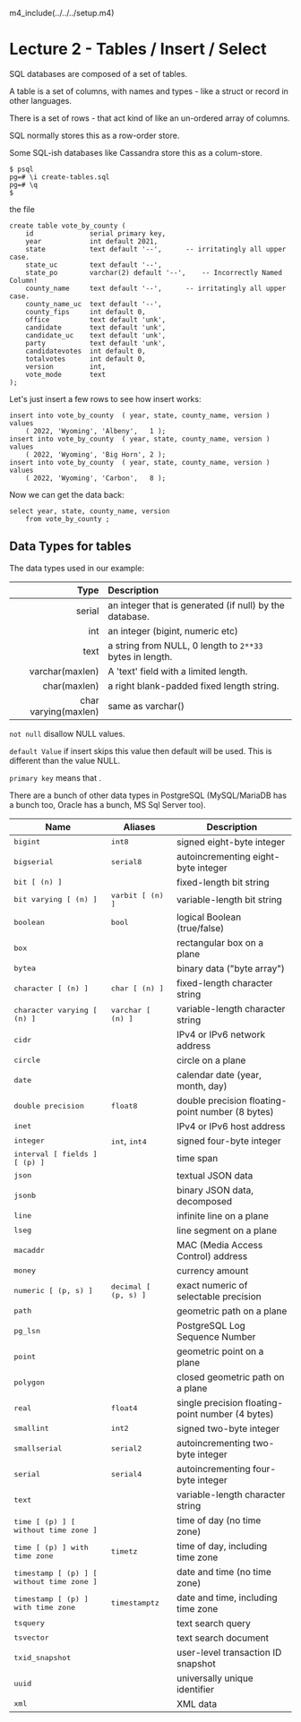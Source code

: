m4_include(../../../setup.m4)

# Lecture 2 - Tables / Insert / Select

SQL databases are composed of a set of tables.

A table is a set of columns, with names and types - like a struct or record in other languages.

There is a set of rows - that act kind of like an un-ordered array of columns.

SQL normally stores this as a row-order store.

Some SQL-ish databases like Cassandra store this as a colum-store.


```
$ psql
pg=# \i create-tables.sql
pg=# \q
$
```

the file


```
create table vote_by_county (
	id				serial primary key,
	year			int default 2021,
	state			text default '--',		-- irritatingly all upper case.
	state_uc		text default '--',
	state_po		varchar(2) default '--', 	-- Incorrectly Named Column!
	county_name		text default '--',		-- irritatingly all upper case.
	county_name_uc	text default '--',
	county_fips		int default 0,
	office			text default 'unk', 
	candidate		text default 'unk', 
	candidate_uc	text default 'unk', 
	party			text default 'unk', 
	candidatevotes	int default 0, 
	totalvotes		int default 0,
	version			int,
	vote_mode		text
);
```

Let's just insert a few rows to see how insert works:

```
insert into vote_by_county  ( year, state, county_name, version ) values
	( 2022, 'Wyoming', 'Albeny',   1 );
insert into vote_by_county  ( year, state, county_name, version ) values
	( 2022, 'Wyoming', 'Big Horn', 2 );
insert into vote_by_county  ( year, state, county_name, version ) values
	( 2022, 'Wyoming', 'Carbon',   8 );
```

Now we can get the data back:

```
select year, state, county_name, version 
	from vote_by_county ;
```

## Data Types for tables

The data types used in our example:

|   Type | Description                                                                           |
|-------:|:--------------------------------------------------------------------------------------|
| serial | an integer that is generated (if null) by the database.                               |
| int    | an integer (bigint, numeric etc)                                                      |
| text   | a string from NULL, 0 length to `2**33` bytes in length.                              |
| varchar(maxlen) |  A 'text' field with a limited length.                                       |
| char(maxlen)    | a right blank-padded fixed length string.                                    |
| char varying(maxlen) | same as varchar()                                                       |

`not null` disallow NULL values.

`default Value` if insert skips this value then default will be used.  This is different than the
value NULL.

`primary key` means that .

There are a bunch of other data types in PostgreSQL (MySQL/MariaDB has a bunch too, Oracle
has a bunch, MS Sql Server too).

<table class="CALSTABLE">
<colgroup><col>
<col>
<col>
</colgroup><thead>
<tr>
<th>Name</th>
<th>Aliases</th>
<th>Description</th>
</tr>
</thead>
<tbody>
<tr>
<td><tt class="TYPE">bigint</tt></td>
<td><tt class="TYPE">int8</tt></td>
<td>signed eight-byte integer</td>
</tr>
<tr>
<td><tt class="TYPE">bigserial</tt></td>
<td><tt class="TYPE">serial8</tt></td>
<td>autoincrementing eight-byte integer</td>
</tr>
<tr>
<td><tt class="TYPE">bit [ (<tt class="REPLACEABLE c3">n</tt>) ]</tt></td>
<td>&nbsp;</td>
<td>fixed-length bit string</td>
</tr>
<tr>
<td><tt class="TYPE">bit varying [ (<tt class="REPLACEABLE c3">n</tt>) ]</tt></td>
<td><tt class="TYPE">varbit [ (<tt class="REPLACEABLE c3">n</tt>) ]</tt></td>
<td>variable-length bit string</td>
</tr>
<tr>
<td><tt class="TYPE">boolean</tt></td>
<td><tt class="TYPE">bool</tt></td>
<td>logical Boolean (true/false)</td>
</tr>
<tr>
<td><tt class="TYPE">box</tt></td>
<td>&nbsp;</td>
<td>rectangular box on a plane</td>
</tr>
<tr>
<td><tt class="TYPE">bytea</tt></td>
<td>&nbsp;</td>
<td>binary data (<span class="QUOTE">"byte array"</span>)</td>
</tr>
<tr>
<td><tt class="TYPE">character [ (<tt class="REPLACEABLE c3">n</tt>) ]</tt></td>
<td><tt class="TYPE">char [ (<tt class="REPLACEABLE c3">n</tt>) ]</tt></td>
<td>fixed-length character string</td>
</tr>
<tr>
<td><tt class="TYPE">character varying [ (<tt class="REPLACEABLE c3">n</tt>) ]</tt></td>
<td><tt class="TYPE">varchar [ (<tt class="REPLACEABLE c3">n</tt>) ]</tt></td>
<td>variable-length character string</td>
</tr>
<tr>
<td><tt class="TYPE">cidr</tt></td>
<td>&nbsp;</td>
<td>IPv4 or IPv6 network address</td>
</tr>
<tr>
<td><tt class="TYPE">circle</tt></td>
<td>&nbsp;</td>
<td>circle on a plane</td>
</tr>
<tr>
<td><tt class="TYPE">date</tt></td>
<td>&nbsp;</td>
<td>calendar date (year, month, day)</td>
</tr>
<tr>
<td><tt class="TYPE">double precision</tt></td>
<td><tt class="TYPE">float8</tt></td>
<td>double precision floating-point number (8 bytes)</td>
</tr>
<tr>
<td><tt class="TYPE">inet</tt></td>
<td>&nbsp;</td>
<td>IPv4 or IPv6 host address</td>
</tr>
<tr>
<td><tt class="TYPE">integer</tt></td>
<td><tt class="TYPE">int</tt>, <tt class="TYPE">int4</tt></td>
<td>signed four-byte integer</td>
</tr>
<tr>
<td><tt class="TYPE">interval [ <tt class="REPLACEABLE c3">fields</tt> ] [ (<tt class="REPLACEABLE c3">p</tt>) ]</tt></td>
<td>&nbsp;</td>
<td>time span</td>
</tr>
<tr>
<td><tt class="TYPE">json</tt></td>
<td>&nbsp;</td>
<td>textual JSON data</td>
</tr>
<tr>
<td><tt class="TYPE">jsonb</tt></td>
<td>&nbsp;</td>
<td>binary JSON data, decomposed</td>
</tr>
<tr>
<td><tt class="TYPE">line</tt></td>
<td>&nbsp;</td>
<td>infinite line on a plane</td>
</tr>
<tr>
<td><tt class="TYPE">lseg</tt></td>
<td>&nbsp;</td>
<td>line segment on a plane</td>
</tr>
<tr>
<td><tt class="TYPE">macaddr</tt></td>
<td>&nbsp;</td>
<td>MAC (Media Access Control) address</td>
</tr>
<tr>
<td><tt class="TYPE">money</tt></td>
<td>&nbsp;</td>
<td>currency amount</td>
</tr>
<tr>
<td><tt class="TYPE">numeric [ (<tt class="REPLACEABLE c3">p</tt>, <tt class="REPLACEABLE c3">s</tt>) ]</tt></td>
<td><tt class="TYPE">decimal [ (<tt class="REPLACEABLE c3">p</tt>, <tt class="REPLACEABLE c3">s</tt>) ]</tt></td>
<td>exact numeric of selectable precision</td>
</tr>
<tr>
<td><tt class="TYPE">path</tt></td>
<td>&nbsp;</td>
<td>geometric path on a plane</td>
</tr>
<tr>
<td><tt class="TYPE">pg_lsn</tt></td>
<td>&nbsp;</td>
<td><span class="PRODUCTNAME">PostgreSQL</span> Log Sequence Number</td>
</tr>
<tr>
<td><tt class="TYPE">point</tt></td>
<td>&nbsp;</td>
<td>geometric point on a plane</td>
</tr>
<tr>
<td><tt class="TYPE">polygon</tt></td>
<td>&nbsp;</td>
<td>closed geometric path on a plane</td>
</tr>
<tr>
<td><tt class="TYPE">real</tt></td>
<td><tt class="TYPE">float4</tt></td>
<td>single precision floating-point number (4 bytes)</td>
</tr>
<tr>
<td><tt class="TYPE">smallint</tt></td>
<td><tt class="TYPE">int2</tt></td>
<td>signed two-byte integer</td>
</tr>
<tr>
<td><tt class="TYPE">smallserial</tt></td>
<td><tt class="TYPE">serial2</tt></td>
<td>autoincrementing two-byte integer</td>
</tr>
<tr>
<td><tt class="TYPE">serial</tt></td>
<td><tt class="TYPE">serial4</tt></td>
<td>autoincrementing four-byte integer</td>
</tr>
<tr>
<td><tt class="TYPE">text</tt></td>
<td>&nbsp;</td>
<td>variable-length character string</td>
</tr>
<tr>
<td><tt class="TYPE">time [ (<tt class="REPLACEABLE c3">p</tt>) ] [ without time zone ]</tt></td>
<td>&nbsp;</td>
<td>time of day (no time zone)</td>
</tr>
<tr>
<td><tt class="TYPE">time [ (<tt class="REPLACEABLE c3">p</tt>) ] with time zone</tt></td>
<td><tt class="TYPE">timetz</tt></td>
<td>time of day, including time zone</td>
</tr>
<tr>
<td><tt class="TYPE">timestamp [ (<tt class="REPLACEABLE c3">p</tt>) ] [ without time zone ]</tt></td>
<td>&nbsp;</td>
<td>date and time (no time zone)</td>
</tr>
<tr>
<td><tt class="TYPE">timestamp [ (<tt class="REPLACEABLE c3">p</tt>) ] with time zone</tt></td>
<td><tt class="TYPE">timestamptz</tt></td>
<td>date and time, including time zone</td>
</tr>
<tr>
<td><tt class="TYPE">tsquery</tt></td>
<td>&nbsp;</td>
<td>text search query</td>
</tr>
<tr>
<td><tt class="TYPE">tsvector</tt></td>
<td>&nbsp;</td>
<td>text search document</td>
</tr>
<tr>
<td><tt class="TYPE">txid_snapshot</tt></td>
<td>&nbsp;</td>
<td>user-level transaction ID snapshot</td>
</tr>
<tr>
<td><tt class="TYPE">uuid</tt></td>
<td>&nbsp;</td>
<td>universally unique identifier</td>
</tr>
<tr>
<td><tt class="TYPE">xml</tt></td>
<td>&nbsp;</td>
<td>XML data</td>
</tr>
</tbody>
